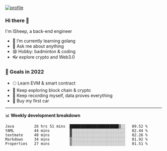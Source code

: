 [![profile](http://img.codelin.xyz/hello-im-isheep.svg)](https://www.calligrapher.ai/)

### Hi there 🐏

I'm ISheep, a back-end engineer

- 🔭 I’m currently learning golang
- 💬 Ask me about anything
- 😄 Hobby: badminton & coding
- 👓 explore crypto and Web3.0

### 🚀 Goals in 2022
+ 🌕 Learn EVM & smart contract
+ 🤔 Keep exploring block chain & crypto
+ 🐏 Keep recording myself, data proves everything
+ 🚗 Buy my first car

-------

📊 **Weekly development breakdown**
<!--START_SECTION:waka-->
```text
Java         26 hrs 51 mins  ██████████████████████▒░░   89.52 % 
YAML         44 mins         ▓░░░░░░░░░░░░░░░░░░░░░░░░   02.44 % 
textmate     40 mins         ▓░░░░░░░░░░░░░░░░░░░░░░░░   02.26 % 
Markdown     34 mins         ▒░░░░░░░░░░░░░░░░░░░░░░░░   01.92 % 
Properties   27 mins         ▒░░░░░░░░░░░░░░░░░░░░░░░░   01.51 % 
```
<!--END_SECTION:waka-->

